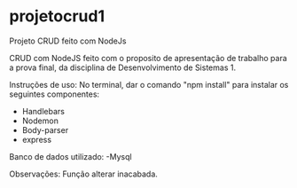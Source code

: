 # projetocrud1
Projeto CRUD feito com NodeJs

CRUD com NodeJS feito com o proposito de apresentação de trabalho para a prova final, da disciplina de Desenvolvimento de Sistemas 1.

Instruções de uso:
No terminal, dar o comando "npm install" para instalar os seguintes componentes:
- Handlebars
- Nodemon
- Body-parser
- express

Banco de dados utilizado:
-Mysql

Observações: 
Função alterar inacabada.


